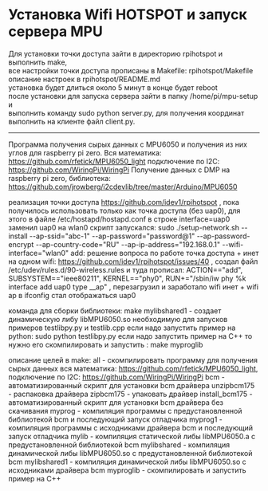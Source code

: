 # Установка Wifi HOTSPOT и запуск сервера MPU  
Для установки точки доступа зайти в директорию rpihotspot и выполнить make,  
все настройки точки доступа прописаны в Makefile: rpihotspot/Makefile  
описание настроек в rpihotspot/README.md  
установка будет длиться около 5 минут в конце будет reboot  
после установки для запуска сервера зайти в папку /home/pi/mpu-setup и  
выполнить команду sudo python server.py, для получения координат выполнить на клиенте файл client.py.  
____
Программа получения сырых данных с MPU6050 и получения из них углов для raspberry pi zero. Вся математика: https://github.com/rfetick/MPU6050_light подключение по I2C: https://github.com/WiringPi/WiringPi Получение данных c DMP на raspberry pi zero, библиотека: https://github.com/jrowberg/i2cdevlib/tree/master/Arduino/MPU6050

реализация точки доступа https://github.com/idev1/rpihotspot , пока получилось использовать только как точка доступа (без uap0), для этого в файле /etc/hostapd/hostapd.conf в строке interface=uap0 заменил uap0 на wlan0 скрипт запускался: sudo ./setup-network.sh --install --ap-ssid="abc-1" --ap-password="password@1" --ap-password-encrypt --ap-country-code="RU" --ap-ip-address="192.168.0.1" --wifi-interface="wlan0"
add: решение вопроса по работе точка доступа + инет на одном wifi: https://github.com/idev1/rpihotspot/issues/40 , создал файл /etc/udev/rules.d/90-wireless.rules
и туда прописал: ACTION=="add", SUBSYSTEM=="ieee80211", KERNEL=="phy0", RUN+="/sbin/iw phy %k interface add uap0 type __ap" , перезагрузил и заработало wifi инет + wifi ap  в ifconfig стал отображаться uap0

команда для сборки библиотеки:
make mylibshared1 - создает динамическую либу libMPU6050.so необходимую для запусков примеров testlibpy.py и testlib.cpp
если надо запустить пример на python:
sudo python testlibpy.py
если надо запустить пример на C++ то нужно его скомпилировать и запустить :
make myproglib

описание целей в make:
all - скомпилировать программу для получения сырых данных вся математика: https://github.com/rfetick/MPU6050_light, подключение по I2C: https://github.com/WiringPi/WiringPi
bcm - автоматизированный скрипт для установки bcm драйвера
unzipbcm175 - распаковка драйвера
zipbcm175 - упаковать драйвер
install_bcm175 - автоматизированный скрипт для установки bcm драйвера без скачивания
myprog - компиляция программы с предустановленной библиотекой bcm и последующий запуск отладчика
myprog1 - компиляция программы с исходниками драйвера bcm и последующий запуск отладчика
mylib - компиляция статической либы libMPU6050.a с предустановленной библиотекой bcm
mylibshared - компиляция динамической либы libMPU6050.so с предустановленной библиотекой bcm
mylibshared1 - компиляция динамической либы libMPU6050.so с исходниками драйвера bcm
myproglib - скомпилировать и запустить пример на C++
